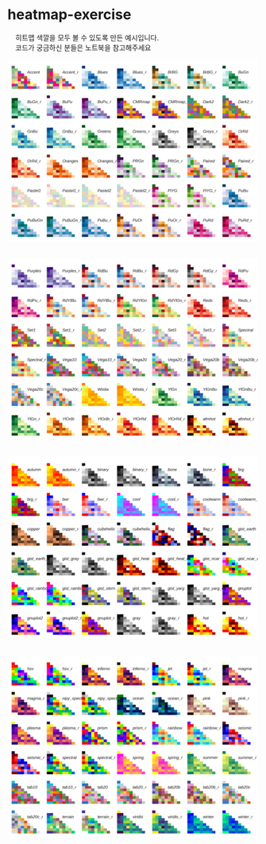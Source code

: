 # heatmap-exercise

     히트맵 색깔을 모두 볼 수 있도록 만든 예시입니다.
     <br /> 
     코드가 궁금하신 분들은 노트북을 참고해주세요
     <br />
     
![pic](https://github.com/gogoj5896/heatmap-exercise/blob/master/heatmap_1.png)
<br />
<br />

![pic](https://github.com/gogoj5896/heatmap-exercise/blob/master/heatmap_2.png)
<br />
<br />

![pic](https://github.com/gogoj5896/heatmap-exercise/blob/master/heatmap_3.png)
<br />
<br />

![pic](https://github.com/gogoj5896/heatmap-exercise/blob/master/heatmap_4.png)
<br />
